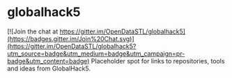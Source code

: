 # globalhack5

[![Join the chat at https://gitter.im/OpenDataSTL/globalhack5](https://badges.gitter.im/Join%20Chat.svg)](https://gitter.im/OpenDataSTL/globalhack5?utm_source=badge&utm_medium=badge&utm_campaign=pr-badge&utm_content=badge)
Placeholder spot for links to repositories, tools and ideas from GlobalHack5.

